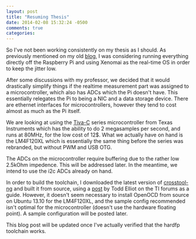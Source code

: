 ```yaml
---
layout: post
title: "Resuming Thesis"
date: 2014-02-08 15:32:24 -0500
comments: true
categories: 
---
```


So I've not been working consistently on my thesis as I should. As previously
mentioned on my old [blog](http://jhnphm.wordpress.com/), I was considering
running everything directly off the Raspberry Pi and using Xenomai as the
real-time OS in order to keep the jitter low. 

After some discussions with my professor, we decided that it would drastically
simplify things if the realtime measurement part was assigned to a
microcontroller, which also has ADCs which the Pi doesn't have. This essentially
relegates the Pi to being a NIC and a data storage device. There are ethernet
interfaces for microcontrollers, however they tend to cost almost as much as the
Pi itself.

We are looking at using the [Tiva-C][tivac] series microcontroller from Texas Instruments
which has the ability to do 2 megasamples per second, and runs at 80MHz, for the
low cost of 12$. What we actually have on hand is the LM4F120XL which is
essentially the same thing before the series was rebranded, but without PWM and
USB OTG.

The ADCs on the microcontroller require buffering due to the rather low 2.5kOhm
impedence. This will be addressed later. In the meantime, we intend to use the
i2c ADCs already on hand. 

In order to build the toolchain, I downloaded the latest version of
[crosstool-ng][ct-ng] and built it from source, using a
[post](http://e2e.ti.com/support/microcontrollers/tiva_arm/f/908/t/65137.aspx)
by Todd Elliot on the TI forums as a guide. However, it doesn't seem necessary
to install OpenOCD from source on Ubuntu 13.10 for the LM4F120XL, and the sample
config recommended isn't optimal for the microcontroller (doesn't use the
hardware floating point). A sample configuration will be posted later. 

This blog post will be updated once I've actually verified that the hardfp
toolchain works.



[ct-ng]: http://crosstool-ng.org/
[tivac]:www.ti.com/ww/en/launchpad/launchpads-tivac.html
